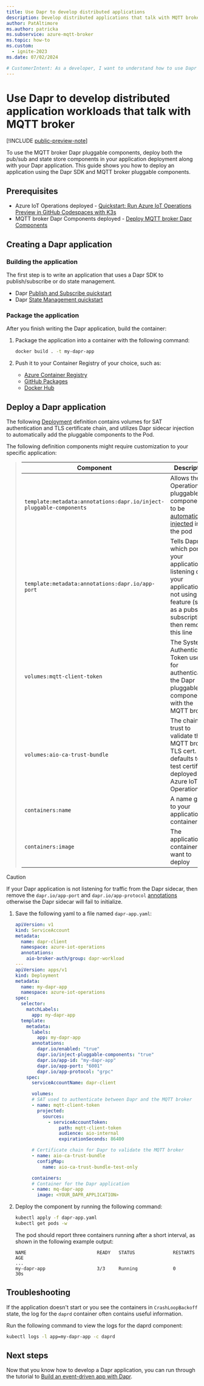 ```yaml
---
title: Use Dapr to develop distributed applications
description: Develop distributed applications that talk with MQTT broker using Dapr.
author: PatAltimore 
ms.author: patricka 
ms.subservice: azure-mqtt-broker
ms.topic: how-to
ms.custom:
  - ignite-2023
ms.date: 07/02/2024

# CustomerIntent: As a developer, I want to understand how to use Dapr to develop distributed apps that talk with MQTT broker.
---
```


# Use Dapr to develop distributed application workloads that talk with MQTT broker

[!INCLUDE [public-preview-note](../includes/public-preview-note.md)]

To use the MQTT broker Dapr pluggable components, deploy both the pub/sub and state store components in your application deployment along with your Dapr application. This guide shows you how to deploy an application using the Dapr SDK and MQTT broker pluggable components.

## Prerequisites

* Azure IoT Operations deployed - [Quickstart: Run Azure IoT Operations Preview in GitHub Codespaces with K3s](../get-started-end-to-end-sample/quickstart-deploy.md)
* MQTT broker Dapr Components deployed - [Deploy MQTT broker Dapr Components](./howto-deploy-dapr.md)

## Creating a Dapr application

### Building the application

The first step is to write an application that uses a Dapr SDK to publish/subscribe or do state management. 

* Dapr [Publish and Subscribe quickstart](https://docs.dapr.io/getting-started/quickstarts/pubsub-quickstart/)
* Dapr [State Management quickstart](https://docs.dapr.io/getting-started/quickstarts/statemanagement-quickstart/)

### Package the application

After you finish writing the Dapr application, build the container:

1. Package the application into a container with the following command:

    ```bash
    docker build . -t my-dapr-app
    ```

1. Push it to your Container Registry of your choice, such as:

    * [Azure Container Registry](/azure/container-registry/)
    * [GitHub Packages](https://github.com/features/packages)
    * [Docker Hub](https://docs.docker.com/docker-hub/)

## Deploy a Dapr application

The following [Deployment](https://kubernetes.io/docs/concepts/workloads/controllers/deployment/) definition contains volumes for SAT authentication and TLS certificate chain, and utilizes Dapr sidecar injection to automatically add the pluggable components to the Pod.

The following definition components might require customization to your specific application:

> | Component | Description |
> |-|-|
> | `template:metadata:annotations:dapr.io/inject-pluggable-components` | Allows the IoT Operations pluggable components to be [automatically injected](https://docs.dapr.io/operations/components/pluggable-components-registration/) into the pod |
> | `template:metadata:annotations:dapr.io/app-port` | Tells Dapr which port your application is listening on. If your application us not using this feature (such as a pubsub subscription), then remove this line |
> | `volumes:mqtt-client-token` | The System Authentication Token used for authenticating the Dapr pluggable components with the MQTT broker |
> | `volumes:aio-ca-trust-bundle` | The chain of trust to validate the MQTT broker TLS cert. This defaults to the test certificate deployed with Azure IoT Operations |
> | `containers:name` | A name given to your application container |
> | `containers:image` | The application container you want to deploy |

> [!CAUTION]
> If your Dapr application is not listening for traffic from the Dapr sidecar, then remove the `dapr.io/app-port` and `dapr.io/app-protocol` [annotations](https://docs.dapr.io/reference/arguments-annotations-overview/) otherwise the Dapr sidecar will fail to initialize.

1. Save the following yaml to a file named `dapr-app.yaml`:

    ```yml
    apiVersion: v1
    kind: ServiceAccount
    metadata:
      name: dapr-client
      namespace: azure-iot-operations
      annotations:
        aio-broker-auth/group: dapr-workload
    ---
    apiVersion: apps/v1
    kind: Deployment
    metadata:
      name: my-dapr-app
      namespace: azure-iot-operations
    spec:
      selector:
        matchLabels:
          app: my-dapr-app
      template:
        metadata:
          labels:
            app: my-dapr-app
          annotations:
            dapr.io/enabled: "true"
            dapr.io/inject-pluggable-components: "true"
            dapr.io/app-id: "my-dapr-app"
            dapr.io/app-port: "6001"
            dapr.io/app-protocol: "grpc"
        spec:
          serviceAccountName: dapr-client

          volumes:
          # SAT used to authenticate between Dapr and the MQTT broker
          - name: mqtt-client-token
            projected:
              sources:
                - serviceAccountToken:
                    path: mqtt-client-token
                    audience: aio-internal
                    expirationSeconds: 86400

          # Certificate chain for Dapr to validate the MQTT broker
          - name: aio-ca-trust-bundle
            configMap:
              name: aio-ca-trust-bundle-test-only

          containers:
          # Container for the Dapr application 
          - name: mq-dapr-app
            image: <YOUR_DAPR_APPLICATION>
    ```

2. Deploy the component by running the following command:

    ```bash
    kubectl apply -f dapr-app.yaml
    kubectl get pods -w
    ```

    The pod should report three containers running after a short interval, as shown in the following example output:

    ```output
    NAME                          READY   STATUS              RESTARTS   AGE
    ...
    my-dapr-app                   3/3     Running             0          30s
    ```

## Troubleshooting

If the application doesn't start or you see the containers in `CrashLoopBackoff` state, the log for the `daprd` container often contains useful information.

Run the following command to view the logs for the daprd component:

```bash
kubectl logs -l app=my-dapr-app -c daprd
```

## Next steps

Now that you know how to develop a Dapr application, you can run through the tutorial to [Build an event-driven app with Dapr](tutorial-event-driven-with-dapr.md).
